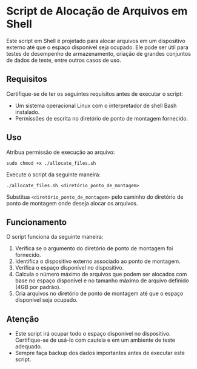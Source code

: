 # Script de Alocação de Arquivos em Shell

Este script em Shell é projetado para alocar arquivos em um dispositivo externo até que o espaço disponível seja ocupado. Ele pode ser útil para testes de desempenho de armazenamento, criação de grandes conjuntos de dados de teste, entre outros casos de uso.

## Requisitos

Certifique-se de ter os seguintes requisitos antes de executar o script:

- Um sistema operacional Linux com o interpretador de shell Bash instalado.
- Permissões de escrita no diretório de ponto de montagem fornecido.

## Uso

Atribua permissão de execução ao arquivo:
```
sudo chmod +x ./allocate_files.sh
```

Execute o script da seguinte maneira:

```
./allocate_files.sh <diretório_ponto_de_montagem>
```


Substitua `<diretório_ponto_de_montagem>` pelo caminho do diretório de ponto de montagem onde deseja alocar os arquivos.

## Funcionamento

O script funciona da seguinte maneira:

1. Verifica se o argumento do diretório de ponto de montagem foi fornecido.
2. Identifica o dispositivo externo associado ao ponto de montagem.
3. Verifica o espaço disponível no dispositivo.
4. Calcula o número máximo de arquivos que podem ser alocados com base no espaço disponível e no tamanho máximo de arquivo definido (4GB por padrão).
5. Cria arquivos no diretório de ponto de montagem até que o espaço disponível seja ocupado.

## Atenção

- Este script irá ocupar todo o espaço disponível no dispositivo. Certifique-se de usá-lo com cautela e em um ambiente de teste adequado.
- Sempre faça backup dos dados importantes antes de executar este script.
